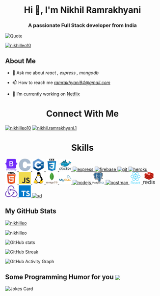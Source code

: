 <h1 align="center">Hi 👋, I'm Nikhil Ramrakhyani</h1>
<h3 align="center">A passionate Full Stack developer from India</h3>


![Quote](https://github-readme-quotes.herokuapp.com/quote?theme=dark&animation=grow_out_in&layout=zues)

<p align="left"> <a href="https://twitter.com/nikhilleo10" target="blank"><img src="https://img.shields.io/twitter/follow/nikhilleo10?logo=twitter&style=for-the-badge" alt="nikhilleo10" /></a> </p>

<h2> About Me</h2>

- 💬 Ask me about *react , express , mongodb*

- 📫 How to reach me *ramrakhyani94@gmail.com*

- 🔭 I’m currently working on [Netflix](https://netflix-clone-1008.web.app/)


<h1 align="center" >Connect With Me</h1>
<p align="left">
<a href="https://twitter.com/nikhilleo10" target="blank"><img align="center" src="https://cdn1.iconfinder.com/data/icons/logotypes/32/twitter-512.png" alt="nikhilleo10" height="40" width="40" style="max-width:100%;"></a>
<a href="https://fb.com/nikhil.ramrakhyani.1" target="blank"><img align="center" src="https://cdn2.iconfinder.com/data/icons/social-media-2285/512/1_Facebook_colored_svg_copy-512.png" alt="nikhil.ramrakhyani.1" height="40" width="40" /></a>
</p>

<h1 align='center'>Skills</h1>
<p align = 'center'>
<p align="left"> <a href="https://getbootstrap.com" target="_blank"> <img src="https://raw.githubusercontent.com/devicons/devicon/master/icons/bootstrap/bootstrap-plain-wordmark.svg" alt="bootstrap" width="40" height="40"/> </a> <a href="https://www.cprogramming.com/" target="_blank"> <img src="https://raw.githubusercontent.com/devicons/devicon/master/icons/c/c-original.svg" alt="c" width="40" height="40"/> </a> <a href="https://www.w3schools.com/cpp/" target="_blank"><img src="https://raw.githubusercontent.com/devicons/devicon/master/icons/cplusplus/cplusplus-original.svg" alt="cplusplus" width="40" height="40"/> </a> <a href="https://www.w3schools.com/css/" target="_blank"> <img src="https://raw.githubusercontent.com/devicons/devicon/master/icons/css3/css3-original-wordmark.svg" alt="css3" width="40" height="40"/> </a> <a href="https://www.docker.com/" target="_blank"> <img src="https://raw.githubusercontent.com/devicons/devicon/master/icons/docker/docker-original-wordmark.svg" alt="docker" width="40" height="40"/> </a> <a href="https://expressjs.com" target="_blank"> <img src="https://www.mementotech.in/assets/images/icons/express.png" alt="express" width="40" height="40"/> </a> <a href="https://firebase.google.com/" target="_blank"> <img src="https://www.vectorlogo.zone/logos/firebase/firebase-icon.svg" alt="firebase" width="40" height="40"/> </a> <a href="https://git-scm.com/" target="_blank"> <img src="https://www.vectorlogo.zone/logos/git-scm/git-scm-icon.svg" alt="git" width="40" height="40"/> </a> <a href="https://heroku.com" target="_blank"> <img src="https://www.vectorlogo.zone/logos/heroku/heroku-icon.svg" alt="heroku" width="40" height="40"/> </a> <a href="https://www.w3.org/html/" target="_blank"> <img src="https://raw.githubusercontent.com/devicons/devicon/master/icons/html5/html5-original-wordmark.svg" alt="html5" width="40" height="40"/> </a> <a href="https://developer.mozilla.org/en-US/docs/Web/JavaScript" target="_blank"> <img src="https://raw.githubusercontent.com/devicons/devicon/master/icons/javascript/javascript-original.svg" alt="javascript" width="40" height="40"/> </a> <a href="https://www.linux.org/" target="_blank"> <img src="https://raw.githubusercontent.com/devicons/devicon/master/icons/linux/linux-original.svg" alt="linux" width="40" height="40"/> </a> <a href="https://www.mongodb.com/" target="_blank"> <img src="https://raw.githubusercontent.com/devicons/devicon/master/icons/mongodb/mongodb-original-wordmark.svg" alt="mongodb" width="40" height="40"/> </a> <a href="https://www.mysql.com/" target="_blank"> <img src="https://raw.githubusercontent.com/devicons/devicon/master/icons/mysql/mysql-original-wordmark.svg" alt="mysql" width="40" height="40"/> </a> <a href="https://nodejs.org" target="_blank"> <img src="https://cdn4.iconfinder.com/data/icons/logos-and-brands/512/233_Node_Js_logo-512.png" alt="nodejs" width="40" height="40"/> </a> <a href="https://www.postgresql.org" target="_blank"> <img src="https://raw.githubusercontent.com/devicons/devicon/master/icons/postgresql/postgresql-original-wordmark.svg" alt="postgresql" width="40" height="40"/> </a> <a href="https://postman.com" target="_blank"> <img src="https://www.vectorlogo.zone/logos/getpostman/getpostman-icon.svg" alt="postman" width="40" height="40"/> </a> <a href="https://reactjs.org/" target="_blank"> <img src="https://raw.githubusercontent.com/devicons/devicon/master/icons/react/react-original-wordmark.svg" alt="react" width="40" height="40"/> </a> <a href="https://redis.io" target="_blank"> <img src="https://raw.githubusercontent.com/devicons/devicon/master/icons/redis/redis-original-wordmark.svg" alt="redis" width="40" height="40"/> </a> <a href="https://redux.js.org" target="_blank"> <img src="https://raw.githubusercontent.com/devicons/devicon/master/icons/redux/redux-original.svg" alt="redux" width="40" height="40"/> </a> <a href="https://www.typescriptlang.org/" target="_blank"> <img src="https://raw.githubusercontent.com/devicons/devicon/master/icons/typescript/typescript-original.svg" alt="typescript" width="40" height="40"/> </a> <a href="https://www.adobe.com/products/xd.html" target="_blank"> <img src="https://cdn.worldvectorlogo.com/logos/adobe-xd.svg" alt="xd" width="40" height="40"/> </a> </p>

<h2> My GitHub Stats </h2>

<p align="left"> <a href="https://github.com/nikhilleo"><img src="https://github-profile-trophy.vercel.app/?username=nikhilleo&theme=onedark" alt="nikhilleo" /></a> </p>

<p><img align="center" src="https://github-readme-stats.vercel.app/api/top-langs?username=nikhilleo&show_icons=true&locale=en&layout=compact&&theme=highcontrast" alt="nikhilleo" /></p>


![GitHub stats](https://github-readme-stats.vercel.app/api?username=nikhilleo&show_icons=true&count_private=true&&theme=highcontrast)  

![GitHub Streak](https://github-readme-streak-stats.herokuapp.com/?user=nikhilleo&theme=highcontrast)

![GitHub Activity Graph](https://activity-graph.herokuapp.com/graph?username=nikhilleo&bg_color=000000&color=4fff67&line=4fff67&point=ffffff&area=true&hide_border=true)  

<h2> Some Programming Humor for you <img align ='center' src='https://media2.giphy.com/media/UQDSBzfyiBKvgFcSTw/giphy.gif?cid=ecf05e47p3cd513axbek3f56ti3jzizq8hincw20jauyyfyw&rid=giphy.gif' width = '75px'></h2>

![Jokes Card](https://readme-jokes.vercel.app/api?theme=dark)


